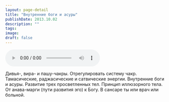 ```yaml
---
layout: page-detail
title: "Внутренние боги и асуры"
publishDate: 2013.10.02
description: ""
tags:
image:
draft: false
---
```


<audio title="2013.10.02 - Внутренние боги и асуры.mp3" src="/upload/iblock/231/23121990256b9e6992ff722036c4695b.mp3" controls=""></audio>

 Дивья-, вира- и пашу-чакры. Отрегулировать систему чакр. Тамасические, раджасические и сатвические энергии. Внутренние боги и асуры. Развитие трех просветленных тел. Принцип иллюзорного тела. От анава-марги (пути развития эго) к Богу. В сансаре ты или врач или больной. 

  
